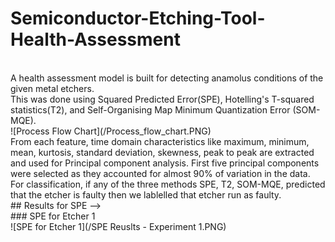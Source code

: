 # Semiconductor-Etching-Tool-Health-Assessment
<br />
A health assessment model is built for detecting anamolus conditions of the given metal etchers. 
<br />
This was done using Squared Predicted Error(SPE), Hotelling's T-squared statistics(T2), and Self-Organising Map Minimum Quantization Error (SOM-MQE).
<br />
![Process Flow Chart](/Process_flow_chart.PNG)
<br />
From each feature, time domain characteristics like maximum, minimum, mean, kurtosis, standard deviation, skewness, peak to peak are extracted and used for Principal component analysis. First five principal components were selected as they accounted for almost 90% of variation in the data.
<br />
For classification, if any of the three methods SPE, T2, SOM-MQE, predicted that the etcher is faulty then we lablelled that etcher run as faulty.
<br />
## Results for SPE -->
<br />
### SPE for Etcher 1
<br />
![SPE for Etcher 1](/SPE Reuslts - Experiment 1.PNG)
